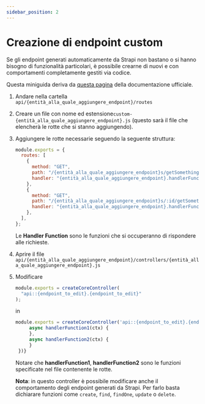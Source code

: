 ```yaml
---
sidebar_position: 2
---
```


# Creazione di endpoint custom

Se gli endpoint generati automaticamente da Strapi non bastano o si hanno bisogno di funzionalità particolari,
è possibile crearne di nuovi e con comportamenti completamente gestiti via codice.

Questa miniguida deriva da [questa pagina](https://docs.strapi.io/developer-docs/latest/development/backend-customization/controllers.html#adding-a-new-controller) della documentazione ufficiale.

1. Andare nella cartella `api/{entità_alla_quale_aggiungere_endpoint}/routes`
2. Creare un file con nome ed estensione`custom-{entità_alla_quale_aggiungere_endpoint}.js` (questo sarà il file che elencherà le rotte che si stanno aggiungendo).
3. Aggiungere le rotte necessarie seguendo la seguente struttura:

   ```javascript
   module.exports = {
     routes: [
       {
         method: "GET",
         path: "/{entità_alla_quale_aggiungere_endpoint}s/getSomething",
         handler: "{entità_alla_quale_aggiungere_endpoint}.handlerFunction1",
       },
       {
         method: "GET",
         path: "/{entità_alla_quale_aggiungere_endpoint}s/:id/getSomething",
         handler: "{entità_alla_quale_aggiungere_endpoint}.handlerFunction2",
       },
     ],
   };
   ```

   Le **Handler Function** sono le funzioni che si occuperanno di rispondere alle richieste.

4. Aprire il file `api/{entità_alla_quale_aggiungere_endpoint}/controllers/{entità_alla_quale_aggiungere_endpoint}.js`
5. Modificare

   ```javascript
   module.exports = createCoreController(
     "api::{endpoint_to_edit}.{endpoint_to_edit}"
   );
   ```

   in

   ```javascript
   module.exports = createCoreController('api::{endpoint_to_edit}.{endpoint_to_edit}', ({ strapi }) => ({
        async handlerFunction1(ctx) {
        },
        async handlerFunction2(ctx) {
        }
    })}
   ```

   Notare che **handlerFunction1**, **handlerFunction2** sono le funzioni specificate nel file contenente le rotte.

   **Nota**: in questo controller è possibile modificare anche il comportamento degli endpoint generati da Strapi.
   Per farlo basta dichiarare funzioni come `create`, `find`, `findOne`, `update` o `delete`.
